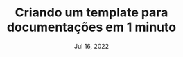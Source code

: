 ---
title: "Criando um template para documentações em 1 minuto"
date: "Jul 16, 2022"
time: "4"
description: "Criando um template completo para documentações misturando a facilidade e flexibilidade do Markdown com o poder da componentização do React."
---